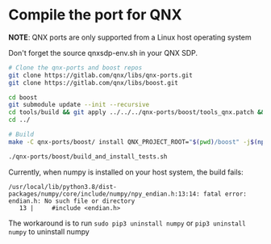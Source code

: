 # Compile the port for QNX

**NOTE**: QNX ports are only supported from a Linux host operating system

Don't forget the source qnxsdp-env.sh in your QNX SDP.

```bash
# Clone the qnx-ports and boost repos
git clone https://gitlab.com/qnx/libs/qnx-ports.git
git clone https://gitlab.com/qnx/libs/boost.git

cd boost
git submodule update --init --recursive
cd tools/build && git apply ../../../qnx-ports/boost/tools_qnx.patch && cd -
cd ../

# Build
make -C qnx-ports/boost/ install QNX_PROJECT_ROOT="$(pwd)/boost" -j$(nproc)

./qnx-ports/boost/build_and_install_tests.sh
```

Currently, when numpy is installed on your host system, the build fails:

```console
/usr/local/lib/python3.8/dist-packages/numpy/core/include/numpy/npy_endian.h:13:14: fatal error: endian.h: No such file or directory
   13 |     #include <endian.h>
```

The workaround is to run `sudo pip3 uninstall numpy` or `pip3 uninstall numpy` to uninstall numpy
